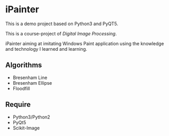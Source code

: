 # iPainter

This is a demo project based on Python3 and PyQT5.

This is a course-project of _Digital Image Processing_.

iPainter aiming at imitating Windows Paint application using the knowledge and technology I learned and learning.

## Algorithms

+ Bresenham Line
+ Bresenham Ellipse
+ Floodfill

## Require

+ Python3/Python2
+ PyQt5
+ Scikit-Image
